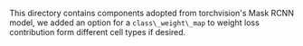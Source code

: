 This directory contains components adopted from torchvision's Mask RCNN model,
we added an option for a `class\_weight\_map` to weight loss contribution form
different cell types if desired.
